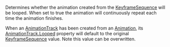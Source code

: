 Determines whether the animation created from the [KeyframeSequence](https://developer.roblox.com/en-us/api-reference/class/KeyframeSequence) will be looped. When set to true the animation will continuously repeat each time the animation finishes.

When an [AnimationTrack](https://developer.roblox.com/en-us/api-reference/class/AnimationTrack) has been created from an [Animation](https://developer.roblox.com/en-us/api-reference/class/Animation), its [AnimationTrack.Looped](https://developer.roblox.com/en-us/api-reference/property/AnimationTrack/Looped) property will default to the original [KeyframeSequence](https://developer.roblox.com/en-us/api-reference/class/KeyframeSequence) value. Note this value can be overwritten.
